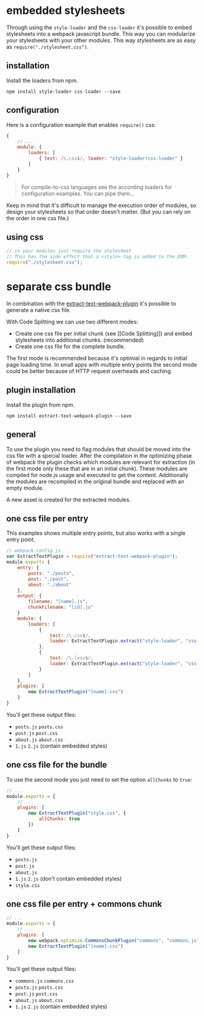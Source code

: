# embedded stylesheets

Through using the `style-loader` and the `css-loader` it's possible to embed stylesheets into a webpack javascript bundle. This way you can modularize your stylesheets with your other modules. This way stylesheets are as easy as `require("./stylesheet.css")`.

## installation

Install the loaders from npm.

``` text
npm install style-loader css-loader --save
```

## configuration

Here is a configuration example that enables `require()` css:

``` javascript
{
	// ...
	module: {
		loaders: [
			{ test: /\.css$/, loader: "style-loader!css-loader" }
		]
	}
}
```

> For compile-to-css languages see the according loaders for configuration examples. You can pipe them...

Keep in mind that it's difficult to manage the execution order of modules, so design your stylesheets so that order doesn't matter. (But you can rely on the order in one css file.)

## using css

``` javascript
// in your modules just require the stylesheet
// This has the side effect that a <style>-tag is added to the DOM.
require("./stylesheet.css");
```

# separate css bundle

In combination with the [extract-text-webpack-plugin](https://github.com/webpack/extract-text-webpack-plugin) it's possible to generate a native css file.

With Code Splitting we can use two different modes:

* Create one css file per initial chunk (see [[Code Splitting]]) and embed stylesheets into additional chunks. (recommended)
* Create one css file for the complete bundle.

The first mode is recommended because it's optimial in regards to initial page loading time. In small apps with multiple entry points the second mode could be better because of HTTP request overheads and caching.

## plugin installation

Install the plugin from npm.

``` text
npm install extract-text-webpack-plugin --save
```

## general

To use the plugin you need to flag modules that should be moved into the css file with a special loader. After the compilation in the optimizing phase of webpack the plugin checks which modules are relevant for extraction (in the first mode only these that are in an initial chunk). These modules are compiled for node.js usage and executed to get the content. Additionally the modules are recompiled in the original bundle and replaced with an empty module.

A new asset is created for the extracted modules.

## one css file per entry

This examples shows multiple entry points, but also works with a single entry point.

``` javascript
// webpack.config.js
var ExtractTextPlugin = require("extract-text-webpack-plugin");
module.exports {
	entry: {
		posts: "./posts",
		post: "./post",
		about: "./about"
	},
	output: {
		filename: "[name].js",
		chunkFilename: "[id].js"
	}
	module: {
		loaders: [
			{
				test: /\.css$/,
				loader: ExtractTextPlugin.extract("style-loader", "css-loader")
			},
			{
				test: /\.less$/,
				loader: ExtractTextPlugin.extract("style-loader", "css-loader!less-loader")
			}
		]
	},
	plugins: [
		new ExtractTextPlugin("[name].css")
	]
}
```

You'll get these output files:

* `posts.js` `posts.css`
* `post.js` `post.css`
* `about.js` `about.css`
* `1.js` `2.js` (contain embedded styles)

## one css file for the bundle

To use the second mode you just need to set the option `allChunks` to `true`:

``` javascript
// ...
module.exports = {
	// ...
	plugins: [
		new ExtractTextPlugin("style.css", {
			allChunks: true
		})
	]
}
```

You'll get these output files:

* `posts.js`
* `post.js`
* `about.js`
* `1.js` `2.js` (don't contain embedded styles)
* `style.css`

## one css file per entry + commons chunk

``` javascript
// ...
module.exports = {
	// ...
	plugins: [
		new webpack.optimize.CommonsChunkPlugin("commons", "commons.js"),
		new ExtractTextPlugin("[name].css")
	]
}
```

You'll get these output files:

* `commons.js` `commons.css`
* `posts.js` `posts.css`
* `post.js` `post.css`
* `about.js` `about.css`
* `1.js` `2.js` (contain embedded styles)